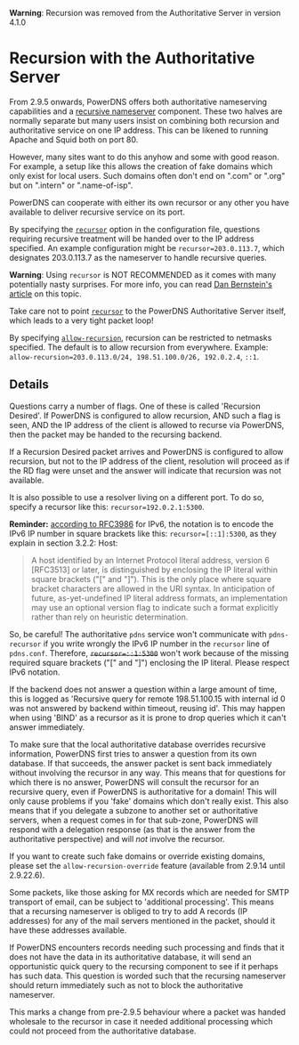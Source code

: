 **Warning**: Recursion was removed from the Authoritative Server in version 4.1.0

# Recursion with the Authoritative Server
From 2.9.5 onwards, PowerDNS offers both authoritative nameserving capabilities
and a [recursive nameserver](../recursor/index.md) component. These two halves
are normally separate but many users insist on combining both recursion and
authoritative service on one IP address. This can be likened to running Apache
and Squid both on port 80.

However, many sites want to do this anyhow and some with good reason. For
example, a setup like this allows the creation of fake domains which only exist
for local users. Such domains often don't end on ".com" or ".org" but on
".intern" or ".name-of-isp".

PowerDNS can cooperate with either its own recursor or any other you have
available to deliver recursive service on its port.

By specifying the [`recursor`](settings.md#recursor) option in the configuration
file, questions requiring recursive treatment will be handed over to the IP
address specified. An example configuration might be `recursor=203.0.113.7`,
which designates 203.0.113.7 as the nameserver to handle recursive queries.

**Warning**: Using `recursor` is NOT RECOMMENDED as it comes with many
potentially nasty surprises. For more info, you can read
[Dan Bernstein's article](http://cr.yp.to/djbdns/separation.html) on this topic.

Take care not to point [`recursor`](settings.md#recursor) to the PowerDNS
Authoritative Server itself, which leads to a very tight packet loop!

By specifying [`allow-recursion`](settings.md#allow-recursion), recursion can be
restricted to netmasks specified. The default is to allow recursion from
everywhere. Example: `allow-recursion=203.0.113.0/24, 198.51.100.0/26, 192.0.2.4`, `::1`.

## Details
Questions carry a number of flags. One of these is called 'Recursion Desired'.
If PowerDNS is configured to allow recursion, AND such a flag is seen, AND the
IP address of the client is allowed to recurse via PowerDNS, then the packet may
be handed to the recursing backend.

If a Recursion Desired packet arrives and PowerDNS is configured to allow
recursion, but not to the IP address of the client, resolution will proceed as
if the RD flag were unset and the answer will indicate that recursion was not
available.

It is also possible to use a resolver living on a different port. To do so,
specify a recursor like this: `recursor=192.0.2.1:5300`.

**Reminder:** [according to RFC3986](https://tools.ietf.org/html/rfc3986#section-3.2.2) for IPv6, the notation is to
encode the IPv6 IP number in square brackets like this: `recursor=[::1]:5300`, as
they explain in section 3.2.2: Host:

> A host identified by an Internet Protocol literal address, version 6 [RFC3513] or
later, is distinguished by enclosing the IP literal within square brackets ("[" and "]").
This is the only place where square bracket characters are allowed in the URI syntax.
In anticipation of future, as-yet-undefined IP literal address formats, an
implementation may use an optional version flag to indicate such a format explicitly
rather than rely on heuristic determination.

So, be careful! The authoritative `pdns` service won't communicate with `pdns-recursor` 
if you write wrongly the IPv6 IP number in the `recursor` line of `pdns.conf`. Therefore,
~~`recursor=::1:5300`~~ won't work because of the missing required square brackets ("[" and "]") 
enclosing the IP literal. Please respect IPv6 notation.

If the backend does not answer a question within a large amount of time, this is
logged as 'Recursive query for remote 198.51.100.15 with internal id 0 was not
answered by backend within timeout, reusing id'. This may happen when using
'BIND' as a recursor as it is prone to drop queries which it can't answer
immediately.

To make sure that the local authoritative database overrides recursive
information, PowerDNS first tries to answer a question from its own database.
If that succeeds, the answer packet is sent back immediately without involving
the recursor in any way. This means that for questions for which there is no
answer, PowerDNS will consult the recursor for an recursive query, even if
PowerDNS is authoritative for a domain! This will only cause problems if you
'fake' domains which don't really exist. This also means that if you delegate a
subzone to another set or authoritative servers, when a request comes in for
that sub-zone, PowerDNS will respond with a delegation response (as that is the
answer from the authoritative perspective) and will *not* involve the recursor.

If you want to create such fake domains or override existing domains, please set
the `allow-recursion-override` feature (available from 2.9.14 until 2.9.22.6).

Some packets, like those asking for MX records which are needed for SMTP
transport of email, can be subject to 'additional processing'. This means that a
recursing nameserver is obliged to try to add A records (IP addresses) for any
of the mail servers mentioned in the packet, should it have these addresses
available.

If PowerDNS encounters records needing such processing and finds that it does
not have the data in its authoritative database, it will send an opportunistic
quick query to the recursing component to see if it perhaps has such data. This
question is worded such that the recursing nameserver should return immediately
such as not to block the authoritative nameserver.

This marks a change from pre-2.9.5 behaviour where a packet was handed wholesale
to the recursor in case it needed additional processing which could not proceed
from the authoritative database.
